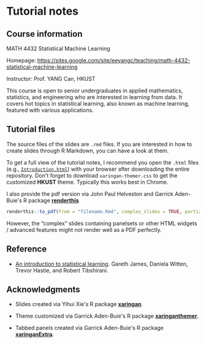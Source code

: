 # Tutorial notes

## Course information

MATH 4432 Statistical Machine Learning

Homepage: https://sites.google.com/site/eeyangc/teaching/math-4432-statistical-machine-learning
 
Instructor: Prof. YANG Can, HKUST

This course is open to senior undergraduates in applied mathematics, statistics, and engineering who are interested in learning from data.
It covers hot topics in statistical learning, also known as machine learning, featured with various applications.

## Tutorial files

The source files of the slides are `.rmd` files.
If you are interested in how to create slides through R Markdown, you can have a look at them.

To get a full view of the tutorial notes, I recommend you open the `.html` files (e.g., [`Introduction.html`](https://github.com/statwangz/MATH-4432-Statistical-Machine-Learning/blob/main/T01%20A%20brief%20introduction%20to%20R/Introduction.html)) with your browser after downloading the entire repository.
Don't forget to download `xaringan-themer.css` to get the customized **HKUST** theme.
Typically this works best in Chrome.

I also provide the pdf version via John Paul Helveston and Garrick Aden-Buie's R package [**renderthis**](https://github.com/jhelvy/renderthis)
```r
renderthis::to_pdf(from = "filename.Rmd", complex_slides = TRUE, partial_slides = FALSE)
```
However, the “complex” slides containing panelsets or other HTML widgets / advanced features might not render well as a PDF perfectly.

## Reference

- [An introduction to statistical learning](https://www.statlearning.com/). Gareth James, Daniela Witten, Trevor Hastie, and Robert Tibshirani.

## Acknowledgments
 
- Slides created via Yihui Xie's R package [**xaringan**](https://github.com/yihui/xaringan).

- Theme customized via Garrick Aden-Buie's R package [**xaringanthemer**](https://github.com/gadenbuie/xaringanthemer).

- Tabbed panels created via Garrick Aden-Buie's R package [**xaringanExtra**](https://github.com/gadenbuie/xaringanExtra/).
